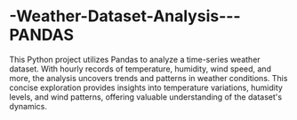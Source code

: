 # -Weather-Dataset-Analysis---PANDAS

This Python project utilizes Pandas to analyze a time-series weather dataset. 
With hourly records of temperature, humidity, wind speed, and more, the analysis uncovers trends and patterns in weather conditions. 
This concise exploration provides insights into temperature variations, humidity levels, and wind patterns, offering valuable understanding of the dataset's dynamics.
